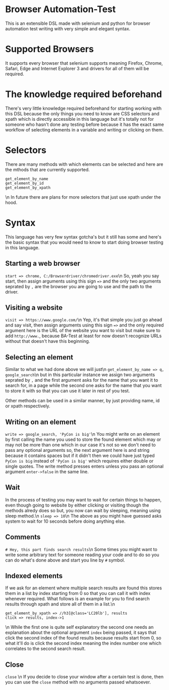 # Browser Automation-Test
This is an extensible DSL made with selenium and python for browser automation test writing with very simple and elegant syntax.

# Supported Browsers
It supports every browser that selenium supports meaning Firefox, Chrome, Safari, Edge and Internet Explorer 3 and drivers for all of them will be required.

# The knowledge required beforehand
There's very little knowledge required beforehand for starting working with this DSL because the only things you need to know are CSS selectors and xpath which is directly accessible in this language but it's totally not for someone who hasn't done any testing before because it has the exact same workflow of selecting elements in a variable and writing or clicking on them.

# Selectors
There are many methods with which elements can be selected and here are the mthods that are currently supported.
```
get_element_by_name
get_element_by_id
get_element_by_xpath
```
\n
In future there are plans for more selectors that just use xpath under the hood.

# Syntax
This language has very few syntax gotcha's but it still has some and here's the basic syntax that you would need to know to start doing browser testing in this language.

## Starting a web browser
`start => chrome, C:/Browserdriver/chromedriver.exe`\n
So, yeah you say start, then assign arguments using this sign `=>` and the only two arguments seprated by `,` are the browser you are going to use and the path to the driver. 

## Visiting a website
```visit => https://www.google.com/```\n
Yep, it's that simple you just go ahead and say visit, then assign arguments using this sign `=>` and the only required argument here is the URL of the website you want to visit but make sure to add `http://www.`, because BA-Test at least for now doesn't recognize URLs without that doesn't have this beginning.

## Selecting an element
Similar to what we had done above we will just\n
`get_element_by_name => q, google_search`\n
but in this particular instance we assign two arguments seprated by `,` and the first argument asks for the name that you want it to search for, in a page while the second one asks for the name that you want to store it with so that you can use it later in rest of you test.

Other methods can be used in a similar manner, by just providing name, id or xpath respectively.

## Writing on an element
`write => google_search, 'PyCon is big'`\n
You might write on an element by first calling the name you used to store the found element which may or may not be more than one which in our case it's not so we don't need to pass any optional arguments so, the next argument here is and string because it contains spaces but if it didn't then we could have just typed `PyCon is big` instead of `'PyCon is big'` which requires either double or single quotes.
The write method presses enters unless you pass an optional argument `enter->false` in the same line.

## Wait
In the process of testing you may want to wait for certain things to happen, even though going to website by either clicking or visiting though the methods alredy does so but, you now can wait by sleeping, meaning using sleep method.\n
`sleep => 10`\n
The above as you might have guessed asks system to wait for 10 seconds before doing anything else.

## Comments
`# Hey, this part finds search results`\n
Some times you might want to write some arbitrary text for someone reading your code and to do so you can do what's done above and start you line by `#` symbol.

## Indexed elements
If we ask for an element where multiple search results are found this stores them in a list by index starting from 0 so that you can call it with index whenever required. What follows is an example for you to find search results through xpath and store all of them in a list.\n
```
get_element_by_xpath => //h3[@class='LC20lb'], results
click => results, index->1
```
\n
While the first one is quite self explanatory the second one needs an explanation about the optional argument `index` being passed, it says that click the second index of the found results because results start from 0, so what it'll do is click the second index meaning the index number one which correlates to the second search result.

## Close
`close`
\n
If you decide to close your window after a certain test is done, then you can use the `close` method with no arguments passed whatsoever.
